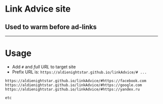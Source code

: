 # Link Advice site
## Used to warm before ad-links
---
# Usage
* Add `#` and _full URL_ to target site
* Prefix URL is: `https://aldienightstar.github.io/linkAdvice/# ...`
```
https://aldienightstar.github.io/linkAdvice/#https://facebook.com
https://aldienightstar.github.io/linkAdvice/#https://google.com
https://aldienightstar.github.io/linkAdvice/#https://yandex.ru

etc
```